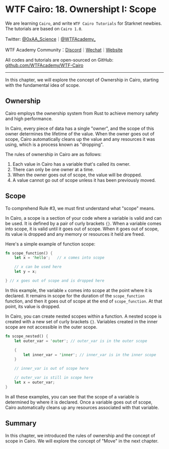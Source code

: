 # WTF Cairo: 18. Ownershipt I: Scope

We are learning `Cairo`, and write `WTF Cairo Tutorials` for Starknet newbies. The tutorials are based on `Cairo 1.0`.

Twitter: [@0xAA_Science](https://twitter.com/0xAA_Science)｜[@WTFAcademy_](https://twitter.com/WTFAcademy_)

WTF Academy Community：[Discord](https://discord.wtf.academy)｜[Wechat](https://docs.google.com/forms/d/e/1FAIpQLSe4KGT8Sh6sJ7hedQRuIYirOoZK_85mizdw7vA1-YjodgJ-A/viewform?usp=sf_link)｜[Website](https://wtf.academy)

All codes and tutorials are open-sourced on GitHub: [github.com/WTFAcademy/WTF-Cairo](https://github.com/WTFAcademy/WTF-Cairo)

---

In this chapter, we will explore the concept of Ownership in Cairo, starting with the fundamental idea of scope.

## Ownership

Cairo employs the ownership system from Rust to achieve memory safety and high performance. 

In Cairo, every piece of data has a single "owner", and the scope of this owner determines the lifetime of the value. When the owner goes out of scope, Cairo automatically cleans up the value and any resources it was using, which is a process known as "dropping".

The rules of ownership in Cairo are as follows:

1. Each value in Cairo has a variable that's called its owner.
2. There can only be one owner at a time.
3. When the owner goes out of scope, the value will be dropped.
4. A value cannot go out of scope unless it has been previously moved.

## Scope

To comprehend Rule #3, we must first understand what "scope" means. 

In Cairo, a scope is a section of your code where a variable is valid and can be used. It is defined by a pair of curly brackets `{}`. When a variable comes into scope, it is valid until it goes out of scope. When it goes out of scope, its value is dropped and any memory or resources it held are freed.

Here's a simple example of function scope:

```rust
fn scope_function() {
    let x = 'hello';   // x comes into scope

    // x can be used here
    let y = x;

} // x goes out of scope and is dropped here
```

In this example, the variable `x` comes into scope at the point where it is declared. It remains in scope for the duration of the `scope_function` function, and then it goes out of scope at the end of `scope_function`. At that point, its value is dropped.

In Cairo, you can create nested scopes within a function. A nested scope is created with a new set of curly brackets `{}`. Variables created in the inner scope are not accessible in the outer scope. 

```rust
fn scope_nested() {
    let outer_var = 'outer'; // outer_var is in the outer scope

    {
        let inner_var = 'inner'; // inner_var is in the inner scope
    }

    // inner_var is out of scope here

    // outer_var is still in scope here
    let x = outer_var;
}
```

In all these examples, you can see that the scope of a variable is determined by where it is declared. Once a variable goes out of scope, Cairo automatically cleans up any resources associated with that variable.


## Summary

In this chapter, we introduced the rules of ownership and the concept of scope in Cairo. We will explore the concept of "Move" in the next chapter.
